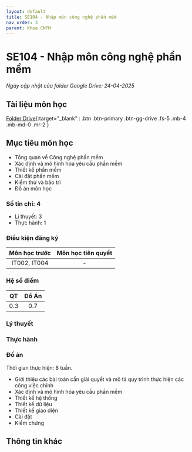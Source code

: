 ```yaml
---
layout: default
title: SE104 - Nhập môn công nghệ phần mềm
nav_order: 3
parent: Khoa CNPM
---
```


# SE104 - Nhập môn công nghệ phần mềm
*Ngày cập nhật của folder Google Drive: 24-04-2025*
## Tài liệu môn học

[Folder Drive](https://drive.google.com/drive/folders/1bXZ2PjKs_RZkqAPtkgkdVq43hvG-Qx-c?usp=drive_link){:target="_blank" : .btn .btn-primary .btn-gg-drive .fs-5 .mb-4 .mb-md-0 .mr-2 }

## Mục tiêu môn học
- Tổng quan về Công nghệ phần mềm
- Xác định và mô hình hóa yêu cầu phần mềm
- Thiết kế phần mềm
- Cài đặt phần mềm
- Kiểm thử và bảo trì
- Đồ án môn học

### Số tín chỉ: 4
- Lí thuyết: 3
- Thực hành: 1

### Điều kiện đăng ký

| Môn học trước| Môn học tiên quyết  |
|------|-----|
| <center>IT002, IT004</center>| <center>-</center>|

### Hệ số điểm
|  QT  | Đồ Án |
|------|-----|
| <center> 0.3 </center> | <center> 0.7 </center> |

### Lý thuyết

### Thực hành

### Đồ án
Thời gian thực hiện: 8 tuần.
- Giới thiệu các bài toán cần giải quyết và mô tả quy trình thực hiện các công việc chính 
- Xác định và mô hình hóa yêu cầu phần mềm 
- Thiết kế hệ thống 
- Thiết kế dữ liệu  
- Thiết kế giao diện 
- Cài đặt 
- Kiểm chứng

## Thông tin khác
